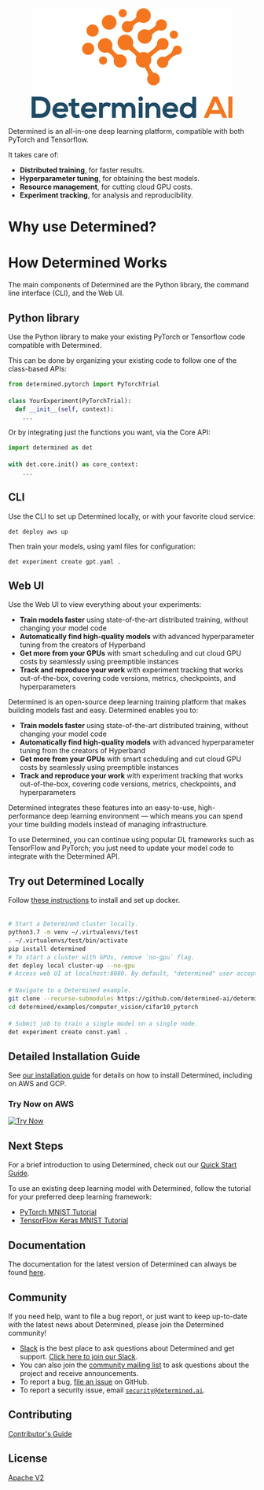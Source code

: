 <p align="center"><img src="determined-logo.png" alt="Determined AI Logo"></p>

Determined is an all-in-one deep learning platform, compatible with both PyTorch and Tensorflow.

It takes care of:

- **Distributed training**, for faster results.
- **Hyperparameter tuning**, for obtaining the best models.
- **Resource management**, for cutting cloud GPU costs.
- **Experiment tracking**, for analysis and reproducibility.


# Why use Determined?


# How Determined Works

The main components of Determined are the Python library, the command line interface (CLI), and the Web UI.

## Python library
Use the Python library to make your existing PyTorch or Tensorflow code compatible with Determined. 

This can be done by organizing your existing code to follow one of the class-based APIs:

```python
from determined.pytorch import PyTorchTrial

class YourExperiment(PyTorchTrial):
  def __init__(self, context):
    ...
```

Or by integrating just the functions you want, via the Core API:

```python
import determined as det

with det.core.init() as core_context:
    ...
```

## CLI

Use the CLI to set up Determined locally, or with your favorite cloud service: 

```
det deploy aws up
```

Then train your models, using yaml files for configuration:
```
det experiment create gpt.yaml .
```

## Web UI

Use the Web UI to view everything about your experiments:








* **Train models faster** using state-of-the-art distributed training, without
  changing your model code
* **Automatically find high-quality models** with advanced hyperparameter tuning
  from the creators of Hyperband
* **Get more from your GPUs** with smart scheduling and cut cloud GPU costs by
  seamlessly using preemptible instances
* **Track and reproduce your work** with experiment tracking that works
  out-of-the-box, covering code versions, metrics, checkpoints, and
  hyperparameters

Determined is an open-source deep learning training platform that makes building
models fast and easy. Determined enables you to:

* **Train models faster** using state-of-the-art distributed training, without
  changing your model code
* **Automatically find high-quality models** with advanced hyperparameter tuning
  from the creators of Hyperband
* **Get more from your GPUs** with smart scheduling and cut cloud GPU costs by
  seamlessly using preemptible instances
* **Track and reproduce your work** with experiment tracking that works
  out-of-the-box, covering code versions, metrics, checkpoints, and
  hyperparameters

Determined integrates these features into an easy-to-use, high-performance deep
learning environment — which means you can spend your time building models
instead of managing infrastructure.

To use Determined, you can continue using popular DL frameworks such as
TensorFlow and PyTorch; you just need to update your model code to integrate
with the Determined API.

## Try out Determined Locally

Follow [these instructions](https://docs.determined.ai/latest/how-to/installation/requirements.html#install-docker) to install and set up docker.

 ```bash

# Start a Determined cluster locally.
python3.7 -m venv ~/.virtualenvs/test
. ~/.virtualenvs/test/bin/activate
pip install determined
# To start a cluster with GPUs, remove `no-gpu` flag.
det deploy local cluster-up --no-gpu
# Access web UI at localhost:8080. By default, "determined" user accepts a blank password.

# Navigate to a Determined example.
git clone --recurse-submodules https://github.com/determined-ai/determined
cd determined/examples/computer_vision/cifar10_pytorch

# Submit job to train a single model on a single node.
det experiment create const.yaml .
 ```

## Detailed Installation Guide

See [our installation guide](https://docs.determined.ai/latest/how-to/install-main.html) for details on how to install Determined, including on AWS and GCP.

### Try Now on AWS

[![Try Now](https://s3.amazonaws.com/cloudformation-examples/cloudformation-launch-stack.png)](https://console.aws.amazon.com/cloudformation/home?region=us-west-2#/stacks/create/review?templateURL=https://determined-ai-public.s3-us-west-2.amazonaws.com/simple.yaml)

## Next Steps

For a brief introduction to using Determined, check out our
[Quick Start Guide](https://docs.determined.ai/latest/getting-started.html).

To use an existing deep learning model with Determined, follow the
tutorial for your preferred deep learning framework:

* [PyTorch MNIST Tutorial](https://docs.determined.ai/latest/tutorials/pytorch-mnist-tutorial.html)
* [TensorFlow Keras MNIST Tutorial](https://docs.determined.ai/latest/tutorials/tf-mnist-tutorial.html)

## Documentation

The documentation for the latest version of Determined can always be found
[here](https://docs.determined.ai).

## Community

If you need help, want to file a bug report, or just want to keep up-to-date
with the latest news about Determined, please join the Determined community!

* [Slack](https://determined-community.slack.com) is the best place to
  ask questions about Determined and get support. [Click here to join our Slack](
  https://join.slack.com/t/determined-community/shared_invite/zt-cnj7802v-KcVbaUrIzQOwmkmY7gP0Ew).
* You can also join the [community mailing list](https://groups.google.com/a/determined.ai/forum/#!forum/community)
  to ask questions about the project and receive announcements.
* To report a bug, [file an issue](https://github.com/determined-ai/determined/issues) on GitHub.
* To report a security issue, email [`security@determined.ai`](mailto:security@determined.ai).

## Contributing

[Contributor's Guide](CONTRIBUTING.md)

## License

[Apache V2](LICENSE)

